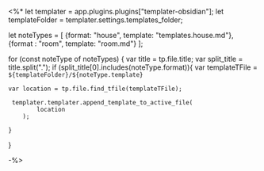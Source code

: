 
<%*
let templater = app.plugins.plugins["templater-obsidian"];
let templateFolder = templater.settings.templates_folder;

let noteTypes = [
  {format: "house", template: "templates.house.md"},
  {format : "room", template: "room.md"}
];


for (const noteType of noteTypes) {
	var title = tp.file.title;
	var split_title = title.split(".");
	if (split_title[0].includes(noteType.format)){
	  var templateTFile =
            `${templateFolder}/${noteType.template}`
   
	var location = tp.file.find_tfile(templateTFile);
	
	 templater.templater.append_template_to_active_file(
            location
        );
	
	}
}

-%>

